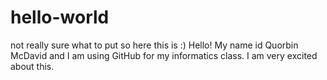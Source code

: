 # hello-world
not really sure what to put so here this is :)
Hello! My name id Quorbin McDavid and I am using GitHub for my informatics class. I am very excited about this. 
